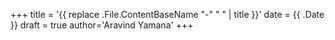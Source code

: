 +++
title = '{{ replace .File.ContentBaseName "-" " " | title }}'
date = {{ .Date }}
draft = true
author='Aravind Yamana' 
+++
